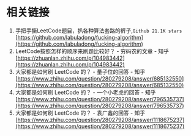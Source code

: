 # 相关链接

1. 手把手撕LeetCode题目，扒各种算法套路的裤子,`Github 21.1K stars` [https://github.com/labuladong/fucking-algorithm](https://github.com/labuladong/fucking-algorithm)
2. LeetCode按照怎样的顺序来刷题比较好？ - 穷码农的文章 - 知乎 [https://zhuanlan.zhihu.com/p/104983442](https://zhuanlan.zhihu.com/p/104983442)
3. 大家都是如何刷 LeetCode 的？ - 量子位的回答 - 知乎 [https://www.zhihu.com/question/280279208/answer/685132550](https://www.zhihu.com/question/280279208/answer/685132550)
4. 大家都是如何刷 LeetCode 的？ - 一个小老虎的回答 - 知乎 [https://www.zhihu.com/question/280279208/answer/796535737](https://www.zhihu.com/question/280279208/answer/796535737)
5. 大家都是如何刷 LeetCode 的？ - 袁广鑫的回答 - 知乎 [https://www.zhihu.com/question/280279208/answer/1118675237](https://www.zhihu.com/question/280279208/answer/1118675237)

